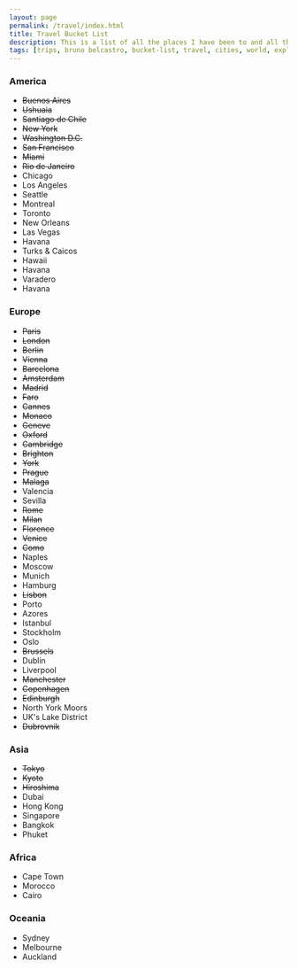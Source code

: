 ```yaml
---
layout: page
permalink: /travel/index.html
title: Travel Bucket List
description: This is a list of all the places I have been to and all the places I want to visit.
tags: [trips, bruno belcastro, bucket-list, travel, cities, world, explore]
---
```


### America

* ~~Buenos Aires~~
* ~~Ushuaia~~
* ~~Santiago de Chile~~
* ~~New York~~
* ~~Washington D.C.~~
* ~~San Francisco~~
* ~~Miami~~
* ~~Rio de Janeiro~~
* Chicago
* Los Angeles
* Seattle
* Montreal
* Toronto
* New Orleans
* Las Vegas
* Havana
* Turks & Caicos
* Hawaii
* Havana
* Varadero
* Havana

### Europe

* ~~Paris~~
* ~~London~~
* ~~Berlin~~
* ~~Vienna~~
* ~~Barcelona~~
* ~~Amsterdam~~
* ~~Madrid~~
* ~~Faro~~
* ~~Cannes~~
* ~~Monaco~~
* ~~Geneve~~
* ~~Oxford~~
* ~~Cambridge~~
* ~~Brighton~~
* ~~York~~
* ~~Prague~~
* ~~Malaga~~
* Valencia
* Sevilla
* ~~Rome~~
* ~~Milan~~
* ~~Florence~~
* ~~Venice~~
* ~~Como~~
* Naples
* Moscow
* Munich
* Hamburg
* ~~Lisbon~~
* Porto
* Azores
* Istanbul
* Stockholm
* Oslo
* ~~Brussels~~
* Dublin
* Liverpool
* ~~Manchester~~
* ~~Copenhagen~~
* ~~Edinburgh~~
* North York Moors
* UK's Lake District
* ~~Dubrovnik~~

### Asia

* ~~Tokyo~~
* ~~Kyoto~~
* ~~Hiroshima~~
* Dubai
* Hong Kong
* Singapore
* Bangkok
* Phuket

### Africa

* Cape Town
* Morocco
* Cairo

### Oceania

* Sydney
* Melbourne
* Auckland